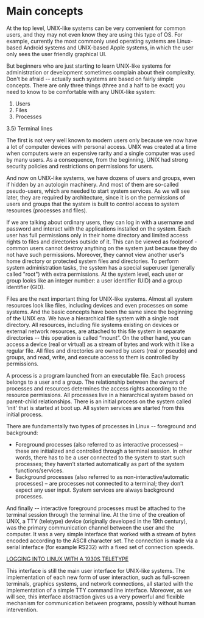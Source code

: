 # Main concepts

At the top level, UNIX-like systems can be very convenient for common users, and they may not even know they are using this type of OS. For example, currently the most commonly used operating systems are Linux-based Android systems and UNIX-based Apple systems, in which the user only sees the user friendly graphical UI.

But beginners who are just starting to learn UNIX-like systems for administration or development sometimes complain about their complexity. Don't be afraid -- actually such systems are based on fairly simple concepts. There are only three things (three and a half to be exact) you need to know to be comfortable with any UNIX-like system:
1) Users
2) Files
3) Processes

3.5) Terminal lines

The first is not very well known to modern users only because we now have a lot of computer devices with personal access. UNIX was created at a time when computers were an expensive rarity and a single computer was used by many users. As a consequence, from the beginning, UNIX had strong security policies and restrictions on permissions for users.

And now on UNIX-like systems, we have dozens of users and groups, even if hidden by an autologin machinery. And most of them are so-called pseudo-users, which are needed to start system services. As we will see later, they are required by architecture, since it is on the permissions of users and groups that the system is built to control access to system resources (processes and files).

If we are talking about ordinary users, they can log in with a username and password and interact with the applications installed on the system. Each user has full permissions only in their home directory and limited access rights to files and directories outside of it. This can be viewed as foolproof - common users cannot destroy anything on the system just because they do not have such permissions. Moreover, they cannot view another user's home directory or protected system files and directories. To perform system administration tasks, the system has a special superuser (generally called "root") with extra permissions.
At the system level, each user or group looks like an integer number: a user identifier (UID) and a group identifier (GID).

Files are the next important thing for UNIX-like systems. Almost all system resources look like files, including devices and even processes on some systems. And the basic concepts have been the same since the beginning of the UNIX era. We have a hierarchical file system with a single root directory. All resources, including file systems existing on devices or external network resources, are attached to this file system in separate directories -- this operation is called “mount”. On the other hand, you can access a device (real or virtual) as a stream of bytes and work with it like a regular file. All files and directories are owned by users (real or pseudo) and groups, and read, write, and execute access to them is controlled by permissions.

A process is a program launched from an executable file. Each process belongs to a user and a group. The relationship between the owners of processes and resources determines the access rights according to the resource permissions. All processes live in a hierarchical system based on parent-child relationships. There is an initial process on the system called 'init' that is started at boot up. All system services are started from this initial process.

There are fundamentally two types of processes in Linux -- foreground and background:
* Foreground processes (also referred to as interactive processes) – these are initialized and controlled through a terminal session. In other words, there has to be a user connected to the system to start such processes; they haven’t started automatically as part of the system functions/services.
* Background processes (also referred to as non-interactive/automatic processes) – are processes not connected to a terminal; they don’t expect any user input. System services are always background processes.

And finally -- interactive foreground processes must be attached to the terminal session through the terminal line. At the time of the creation of UNIX, a TTY (teletype) device (originally developed in the 19th century), was the primary communication channel between the user and the computer. It was a very simple interface that worked with a stream of bytes encoded according to the ASCII character set. The connection is made via a serial interface (for example RS232) with a fixed set of connection speeds.

[LOGGING INTO LINUX WITH A 1930S TELETYPE](https://hackaday.com/2020/04/15/logging-into-linux-with-a-1930s-teletype/)

This interface is still the main user interface for UNIX-like systems. The implementation of each new form of user interaction, such as full-screen terminals, graphics systems, and network connections, all started with the implementation of a simple TTY command line interface. Moreover, as we will see, this interface abstraction gives us a very powerful and flexible mechanism for communication between programs, possibly without human intervention.
